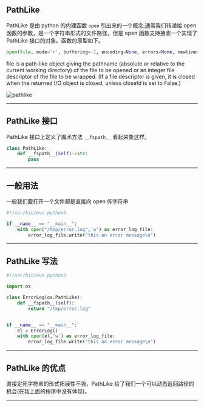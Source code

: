 ## PathLike 
PathLike 是由 python 的内建函数 `open` 引出来的一个概念;通常我们转递给 open 函数的参数，是一个字符串形式的文件路径，但是 open 函数支持接收一个实现了 PathLike 接口的对象。函数的原型如下。

```python
open(file, mode='r', buffering=-1, encoding=None, errors=None, newline=None, closefd=True, opener=None)¶
```

file is a path-like object giving the pathname (absolute or relative to the current working directory) of the file to be opened or an integer file descriptor of the file to be wrapped. (If a file descriptor is given, it is closed when the returned I/O object is closed, unless closefd is set to False.)

![pathlike](static/2020-46/path-like.jpg)

---

## PathLike 接口
PathLike 接口上定义了魔术方法 `__fspath__` 看起来象这样。
```python
class PathLike:
    def __fspath__(self)->str:
        pass
```
---

## 一般用法
一般我们要打开一个文件都是直接向 open 传字符串
```python
#!/usr/bin/evn python3

if __name__ == "__main__":
    with open("/tmp/error.log",'w') as error_log_file:
        error_log_file.write("this an error message\n")
```

---

## PathLike 写法
```python
#!/usr/bin/evn python3

import os

class ErrorLog(os.PathLike):
    def __fspath__(self):
        return "/tmp/error.log"


if __name__ == "__main__":
    el = ErrorLog()
    with open(el,'w') as error_log_file:
        error_log_file.write("this an error message\n")
```

---

## PathLike 的优点
直接定死字符串的形式拓展性不强，PathLike 给了我们一个可以动态返回路径的机会(在我上面的程序中没有体现)。

---
